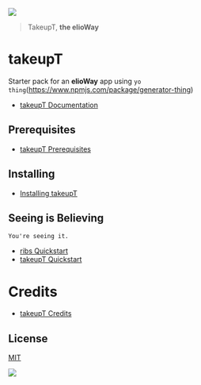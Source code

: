 ![](https://elioway.gitlab.io/ribs/takeupT/elio-takeup-t-logo.png)

> TakeupT, **the elioWay**

# takeupT

Starter pack for an **elioWay** app using `yo thing`(<https://www.npmjs.com/package/generator-thing>)

- [takeupT Documentation](https://elioway.gitlab.io/ribs/takeupT/)

## Prerequisites

- [takeupT Prerequisites](https://elioway.gitlab.io/ribs/takeupT/installing.html)

## Installing

- [Installing takeupT](https://elioway.gitlab.io/ribs/takeupT/installing.html)

## Seeing is Believing

```
You're seeing it.
```

- [ribs Quickstart](https://elioway.gitlab.io/ribs/quickstart.html)
- [takeupT Quickstart](https://elioway.gitlab.io/ribs/takeupT/quickstart.html)

# Credits

- [takeupT Credits](https://elioway.gitlab.io/ribs/takeupT/credits.html)

## License

[MIT](license)

![](https://elioway.gitlab.io/ribs/takeupT/apple-touch-icon.png)
